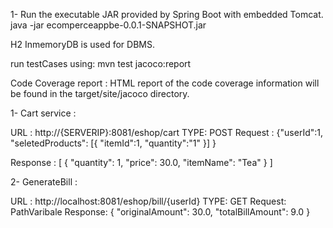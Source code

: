 1- Run the executable JAR provided by Spring Boot with embedded Tomcat. java -jar ecomperceappbe-0.0.1-SNAPSHOT.jar

H2 InmemoryDB is used for DBMS.

run testCases using: mvn test jacoco:report

Code Coverage report : HTML report of the code coverage information will be found in the target/site/jacoco directory.

1- Cart service :

URL : http://{SERVERIP}:8081/eshop/cart TYPE: POST Request : {"userId":1, "seletedProducts": [{ "itemId":1, "quantity":"1" }] }

Response : [ { "quantity": 1, "price": 30.0, "itemName": "Tea" } ]

2- GenerateBill :

URL : http://localhost:8081/eshop/bill/{userId} TYPE: GET Request: PathVaribale Response: { "originalAmount": 30.0, "totalBillAmount": 9.0 }
